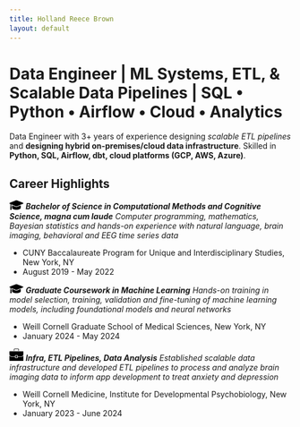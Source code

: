 ```yaml
---
title: Holland Reece Brown
layout: default
---
```


# Data Engineer | ML Systems, ETL, & Scalable Data Pipelines | SQL • Python • Airflow • Cloud • Analytics
Data Engineer with 3+ years of experience designing _scalable ETL pipelines_ and __designing hybrid on-premises/cloud data 
infrastructure__. Skilled in __Python, SQL, Airflow, dbt, cloud platforms (GCP, AWS, Azure)__. 

## Career Highlights
<img src="assets/images/grad-cap.png" alt="School" width="25"> **_Bachelor of Science in Computational Methods and Cognitive Science, magna cum laude_**
*Computer programming, mathematics, Bayesian statistics and hands-on experience with natural language, brain imaging, behavioral and EEG time series data*
- CUNY Baccalaureate Program for Unique and Interdisciplinary Studies, New York, NY
- August 2019 - May 2022

<img src="assets/images/grad-cap.png" alt="School" width="25"> **_Graduate Coursework in Machine Learning_**
*Hands-on training in model selection, training, validation and fine-tuning of machine learning models, including foundational models and neural networks*
- Weill Cornell Graduate School of Medical Sciences, New York, NY
- January 2024 - May 2024

<img src="assets/images/briefcase.jpg" alt="Work" width="25"> **_Infra, ETL Pipelines, Data Analysis_**
*Established scalable data infrastructure and developed ETL pipelines to process and analyze brain imaging data to inform app development to treat anxiety and depression*
- Weill Cornell Medicine, Institute for Developmental Psychobiology, New York, NY
- January 2023 - June 2024
